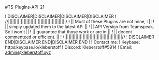 #TS-Plugins-API-21

! DISCLAIMER|DISCLAIMER|DISCLAIMER|DISCLAIMER
! //|||||||||||||||||||||||||||||||||||||||||\\
! || Most of these Plugins are not mine, I   ||
! || simply updated them to the latest API   ||
! || API Version from Teamspeak. So I won't  ||
! || guarantee that those work or are in     ||
! || decent commenteed or efficient.         ||
! \\|||||||||||||||||||||||||||||||||||||||||//
! DISCLAIMER END|DISCLAIMER END|DISCLAIMER END
!
! Contact me:
! Keybase: https:keybase.io/kleberstoff
! Discord: Kleberstoff#5914
! Email: admin@kleberstoff.xyz
